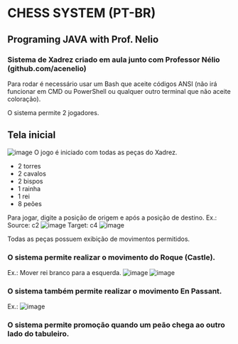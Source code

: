 # CHESS SYSTEM (PT-BR)
## Programing JAVA with Prof. Nelio

### Sistema de Xadrez criado em aula junto com Professor Nélio (github.com/acenelio)

Para rodar é necessário usar um Bash que aceite códigos ANSI (não irá funcionar em CMD ou PowerShell ou qualquer outro terminal que não aceite coloração).

O sistema permite 2 jogadores.

## Tela inicial
![image](https://user-images.githubusercontent.com/15232552/185477542-2b41c1b6-94b5-42d4-bb3d-66c35741fc0a.png)
O jogo é iniciado com todas as peças do Xadrez.
- 2 torres
- 2 cavalos
- 2 bispos
- 1 rainha
- 1 rei
- 8 peões

Para jogar, digite a posição de origem e após a posição de destino. 
Ex.: 
Source: c2
![image](https://user-images.githubusercontent.com/15232552/185477889-3a4e150b-70a1-415d-9539-d50bf57f7a3e.png)
Target: c4
![image](https://user-images.githubusercontent.com/15232552/185477945-fedc5c46-cadc-46a1-9bf4-5861052bc465.png)

Todas as peças possuem exibição de movimentos permitidos.

### O sistema permite realizar o movimento do Roque (Castle). 
Ex.: Mover rei branco para a esquerda.
![image](https://user-images.githubusercontent.com/15232552/185478389-6fc29579-3291-406e-a939-5af17f42119b.png)
![image](https://user-images.githubusercontent.com/15232552/185478466-aedf9fd7-7df9-437d-81a4-f09518f1e74e.png)

### O sistema também permite realizar o movimento En Passant.
Ex.: 
![image](https://user-images.githubusercontent.com/15232552/185479340-12bca87f-2241-47a8-bdfe-3f827b451e50.png)

### O sistema permite promoção quando um peão chega ao outro lado do tabuleiro. 

